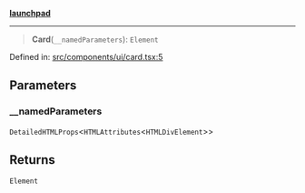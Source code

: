 [**launchpad**](index.md)

***

> **Card**(`__namedParameters`): `Element`

Defined in: [src/components/ui/card.tsx:5](https://github.com/victorbratov/launchpad/blob/ba912ff5e4884ef55d41a8ab239f2bb8e81f8ecb/src/components/ui/card.tsx#L5)

## Parameters

### \_\_namedParameters

`DetailedHTMLProps`\<`HTMLAttributes`\<`HTMLDivElement`\>\>

## Returns

`Element`
